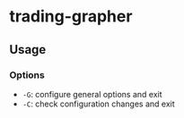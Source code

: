# trading-grapher #

## Usage ##

### Options ###

  * `-G`: configure general options and exit
  * `-C`: check configuration changes and exit
